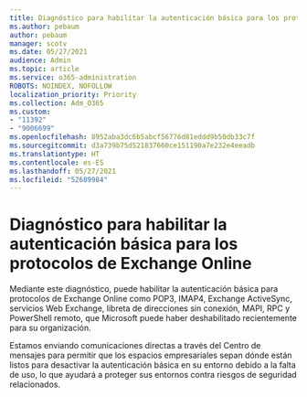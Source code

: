 ```yaml
---
title: Diagnóstico para habilitar la autenticación básica para los protocolos de Exchange Online
ms.author: pebaum
author: pebaum
manager: scotv
ms.date: 05/27/2021
audience: Admin
ms.topic: article
ms.service: o365-administration
ROBOTS: NOINDEX, NOFOLLOW
localization_priority: Priority
ms.collection: Adm_O365
ms.custom:
- "11392"
- "9006699"
ms.openlocfilehash: 8952aba3dc6b5abcf56776d81eddd9b50db33c7f
ms.sourcegitcommit: d3a739b75d521837660ce151190a7e232e4eeadb
ms.translationtype: HT
ms.contentlocale: es-ES
ms.lasthandoff: 05/27/2021
ms.locfileid: "52689984"
---
```

# <a name="diagnostic-to-enable-basic-authentication-for-exchange-online-protocols"></a>Diagnóstico para habilitar la autenticación básica para los protocolos de Exchange Online

Mediante este diagnóstico, puede habilitar la autenticación básica para protocolos de Exchange Online como POP3, IMAP4, Exchange ActiveSync, servicios Web Exchange, libreta de direcciones sin conexión, MAPI, RPC y PowerShell remoto, que Microsoft puede haber deshabilitado recientemente para su organización. 

Estamos enviando comunicaciones directas a través del Centro de mensajes para permitir que los espacios empresariales sepan dónde están listos para desactivar la autenticación básica en su entorno debido a la falta de uso, lo que ayudará a proteger sus entornos contra riesgos de seguridad relacionados.